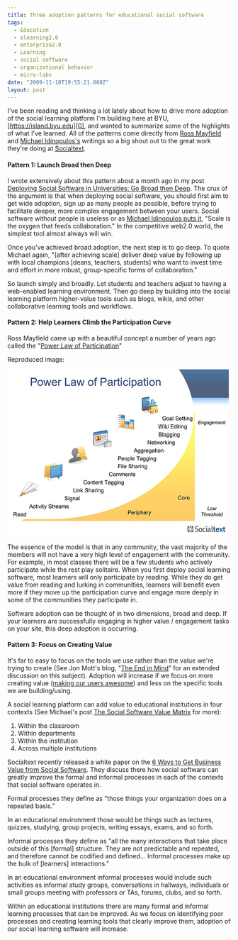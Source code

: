 ```yaml
---
title: Three adoption patterns for educational social software
tags:
  - Education
  - elearning2.0
  - enterprise2.0
  - Learning
  - social software
  - organizational behavior
  - micro-labs
date: "2009-11-18T19:55:21.000Z"
layout: post
---
```


I've been reading and thinking a lot lately about how to drive more adoption of the social learning platform I'm building here at BYU, [https://island.byu.edu][0], and wanted to summarize some of the highlights of what I've learned. All of the patterns come directly from [Ross Mayfield][1] and [Michael Idinopulos's][2] writings so a big shout out to the great work they're doing at [Socialtext][3].

#### Pattern 1: Launch Broad then Deep

I wrote extensively about this pattern about a month ago in my post [Deploying Social Software in Universities: Go Broad then Deep][4]. The crux of the argument is that when deploying social software, you should first aim to get wide adoption, sign up as many people as possible, before trying to facilitate deeper, more complex engagement between your users. Social software without people is useless or as [Michael Idinopulos puts it][5], "Scale is the oxygen that feeds collaboration." In the competitive web2.0 world, the simplest tool almost always will win.

Once you've achieved broad adoption, the next step is to go deep. To quote Michael again, "[after achieving scale] deliver deep value by following up with local champions [deans, teachers, students] who want to invest time and effort in more robust, group-specific forms of collaboration."

So launch simply and broadly. Let students and teachers adjust to having a web-enabled learning environment. Then go deep by building into the social learning platform higher-value tools such as blogs, wikis, and other collaborative learning tools and workflows.

#### Pattern 2: Help Learners Climb the Participation Curve

Ross Mayfield came up with a beautiful concept a number of years ago called the "[Power Law of Participation][6]"

Reproduced image:

[![](./power-law-participation.jpg)][7]

The essence of the model is that in any community, the vast majority of the members will not have a very high level of engagement with the community. For example, in most classes there will be a few students who actively participate while the rest play solitaire. When you first deploy social learning software, most learners will only participate by reading. While they do get value from reading and lurking in communities, learners will benefit even more if they move up the participation curve and engage more deeply in some of the communities they participate in.

Software adoption can be thought of in two dimensions, broad and deep. If your learners are successfully engaging in higher value / engagement tasks on your site, this deep adoption is occurring.

#### Pattern 3: Focus on Creating Value

It's far to easy to focus on the tools we use rather than the value we're trying to create (See Jon Mott's blog, "[The End in Mind][8]" for an extended discussion on this subject). Adoption will increase if we focus on more creating value ([making our users awesome][9]) and less on the specific tools we are building/using.

A social learning platform can add value to educational institutions in four contexts (See Michael's post [The Social Software Value Matrix][10] for more):

1. Within the classroom
2. Within departments
3. Within the institution
4. Across multiple institutions

Socialtext recently released a white paper on the [6 Ways to Get Business Value from Social Software][11]. They discuss there how social software can greatly improve the formal and informal processes in each of the contexts that social software operates in.

Formal processes they define as "those things your organization does on a repeated basis."

In an educational environment those would be things such as lectures, quizzes, studying, group projects, writing essays, exams, and so forth.

Informal processes they define as "all the many interactions that take place outside of this [formal] structure. They are not predictable and repeated, and therefore cannot be codified and defined... Informal processes make up the bulk of [learners] interactions."

In an educational environment informal processes would include such activities as informal study groups, conversations in hallways, individuals or small groups meeting with professors or TAs, forums, clubs, and so forth.

Within an educational institutions there are many formal and informal learning processes that can be improved. As we focus on identifying poor processes and creating learning tools that clearly improve them, adoption of our social learning software will increase.


[0]: https://island.byu.edu
[1]: http://ross.typepad.com/
[2]: http://michaeli.typepad.com/my_weblog/
[3]: http://www.socialtext.com/
[4]: /deploying-social-software-universities-broad-then-deep
[5]: http://michaeli.typepad.com/my_weblog/2009/08/enterprise-20-skip-the-pilot.html
[6]: http://ross.typepad.com/blog/2006/04/power_law_of_pa.html
[7]: http://michaeli.typepad.com/my_weblog/2009/09/launching-at-scale-.html
[8]: http://www.jonmott.com/blog/2008/06/beginning-with-the-end-in-mind/
[9]: http://www.globalnerdy.com/2009/10/17/its-about-helping-your-users-become-awesome-or-being-better-is-better-by-kathy-sierra/
[10]: http://michaeli.typepad.com/my_weblog/2009/04/the-social-software-value-matrix.html
[11]: http://docs.google.com/gview?a=v&q=cache:vxa4yzS7cNcJ:www.socialtext.com/documents/wp_6WaystoGetBusinessValuefromSocialSoftware.pdf+formal+informal+socialtext&hl=en&gl=us&sig=AFQjCNFjnMdK1kI1rm0w-XW6Vxx0WlzFYQ
